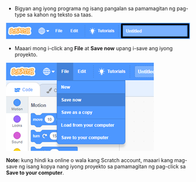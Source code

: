 + Bigyan ang iyong programa ng isang pangalan sa pamamagitan ng pag-type sa kahon ng teksto sa taas.

![scratch project name textbox](images/name-annotated.png)

+ Maaari mong i-click ang **File** at **Save now** upang i-save ang iyong proyekto.

![screenshot](images/save.png)

**Note:** kung hindi ka online o wala kang Scratch account, maaari kang mag-save ng isang kopya nang iyong proyekto sa pamamagitan ng pag-click sa **Save to your computer**.